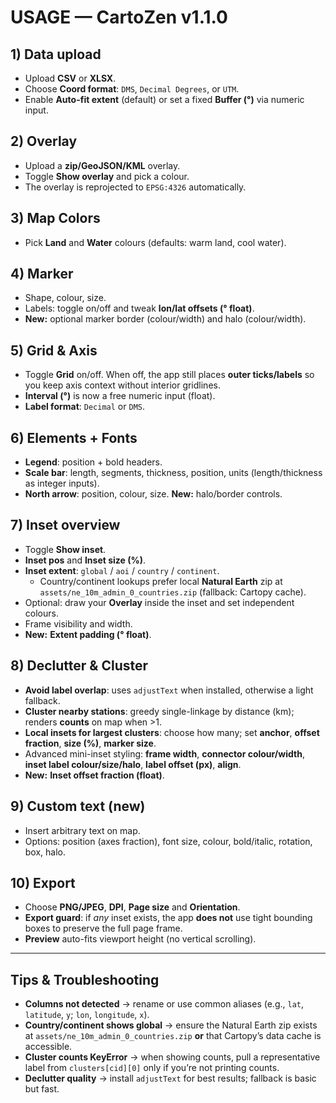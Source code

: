 # USAGE — CartoZen v1.1.0

## 1) Data upload
- Upload **CSV** or **XLSX**.
- Choose **Coord format**: `DMS`, `Decimal Degrees`, or `UTM`.
- Enable **Auto-fit extent** (default) or set a fixed **Buffer (°)** via numeric input.

## 2) Overlay
- Upload a **zip/GeoJSON/KML** overlay.
- Toggle **Show overlay** and pick a colour.
- The overlay is reprojected to `EPSG:4326` automatically.

## 3) Map Colors
- Pick **Land** and **Water** colours (defaults: warm land, cool water).

## 4) Marker
- Shape, colour, size.
- Labels: toggle on/off and tweak **lon/lat offsets (° float)**.
- **New:** optional marker border (colour/width) and halo (colour/width).

## 5) Grid & Axis
- Toggle **Grid** on/off. When off, the app still places **outer ticks/labels** so you keep axis context without interior gridlines.
- **Interval (°)** is now a free numeric input (float).
- **Label format**: `Decimal` or `DMS`.

## 6) Elements + Fonts
- **Legend**: position + bold headers.
- **Scale bar**: length, segments, thickness, position, units (length/thickness as integer inputs).
- **North arrow**: position, colour, size. **New:** halo/border controls.

## 7) Inset overview
- Toggle **Show inset**.
- **Inset pos** and **Inset size (%)**.
- **Inset extent**: `global` / `aoi` / `country` / `continent`.
  - Country/continent lookups prefer local **Natural Earth** zip at `assets/ne_10m_admin_0_countries.zip` (fallback: Cartopy cache).
- Optional: draw your **Overlay** inside the inset and set independent colours.
- Frame visibility and width.
- **New:** **Extent padding (° float)**.

## 8) Declutter & Cluster
- **Avoid label overlap**: uses `adjustText` when installed, otherwise a light fallback.
- **Cluster nearby stations**: greedy single-linkage by distance (km); renders **counts** on map when >1.
- **Local insets for largest clusters**: choose how many; set **anchor**, **offset fraction**, **size (%)**, **marker size**.
- Advanced mini-inset styling: **frame width**, **connector colour/width**, **inset label colour/size/halo**, **label offset (px)**, **align**.
- **New:** **Inset offset fraction (float)**.

## 9) Custom text (new)
- Insert arbitrary text on map.
- Options: position (axes fraction), font size, colour, bold/italic, rotation, box, halo.

## 10) Export
- Choose **PNG/JPEG**, **DPI**, **Page size** and **Orientation**.
- **Export guard**: if *any* inset exists, the app **does not** use tight bounding boxes to preserve the full page frame.
- **Preview** auto-fits viewport height (no vertical scrolling).

---

## Tips & Troubleshooting
- **Columns not detected** → rename or use common aliases (e.g., `lat`, `latitude`, `y`; `lon`, `longitude`, `x`).  
- **Country/continent shows global** → ensure the Natural Earth zip exists at `assets/ne_10m_admin_0_countries.zip` **or** that Cartopy’s data cache is accessible.  
- **Cluster counts KeyError** → when showing counts, pull a representative label from `clusters[cid][0]` only if you’re not printing counts.  
- **Declutter quality** → install `adjustText` for best results; fallback is basic but fast.
